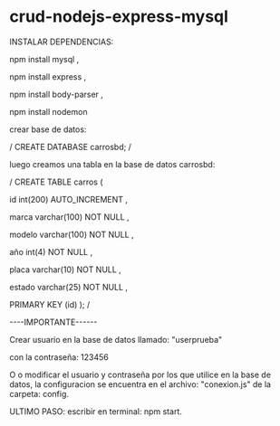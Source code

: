 # crud-nodejs-express-mysql

INSTALAR DEPENDENCIAS:

npm install mysql ,

npm install express ,

npm install body-parser ,

npm install nodemon

crear base de datos:

/
CREATE DATABASE carrosbd;
/

luego creamos una tabla en la base de datos carrosbd:

/
CREATE TABLE carros (

id int(200) AUTO_INCREMENT ,

marca varchar(100) NOT NULL ,

modelo varchar(100) NOT NULL ,

año int(4) NOT NULL ,

placa varchar(10) NOT NULL ,

estado varchar(25) NOT NULL ,

PRIMARY KEY (id)
 );
/

----IMPORTANTE------

Crear usuario en la base de datos llamado: "userprueba"

con la contraseña: 123456

O
o modificar el usuario y contraseña por los que utilice en la base de datos, la configuracion se encuentra en el archivo: "conexion.js" de la carpeta: config. 

ULTIMO PASO: escribir en terminal: npm start.
